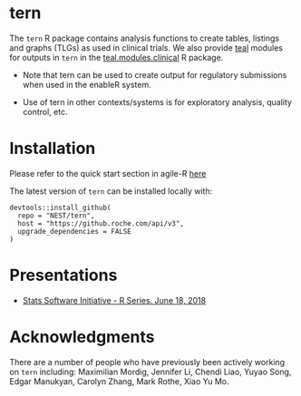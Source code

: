 # tern

The `tern` R package contains analysis functions to create tables,
listings and graphs (TLGs) as used in clinical trials. We also provide
[teal](https://github.roche.com/NEST/teal) modules for outputs in `tern`
in the
[teal.modules.clinical](https://github.roche.com/NEST/teal.modules.clinical)
R package.

  - Note that tern can be used to create output for regulatory submissions when used in the enableR system. 
  
  - Use of tern in other contexts/systems is for exploratory analysis, quality control, etc.

# Installation

Please refer to the quick start section in agile-R [here](https://pages.github.roche.com/NEST/docs/hugo/NEST/agile-R/master/quick_start/install-nest-environment/)

The latest version of `tern` can be installed locally with:

```
devtools::install_github(
  repo = "NEST/tern",
  host = "https://github.roche.com/api/v3",
  upgrade_dependencies = FALSE
)
```

# Presentations

  - [Stats Software Initiative - R Series.
    June 18, 2018](https://docs.google.com/presentation/d/1OB7MMt3YKzfMJ-gXcGpcRqM8tjbMZWqeEki164L38i4/edit?usp=sharing)

# Acknowledgments

There are a number of people who have previously been actively working on `tern` including: Maximilian Mordig, Jennifer Li, Chendi Liao, Yuyao Song, Edgar Manukyan, Carolyn Zhang, Mark Rothe, Xiao Yu Mo.
